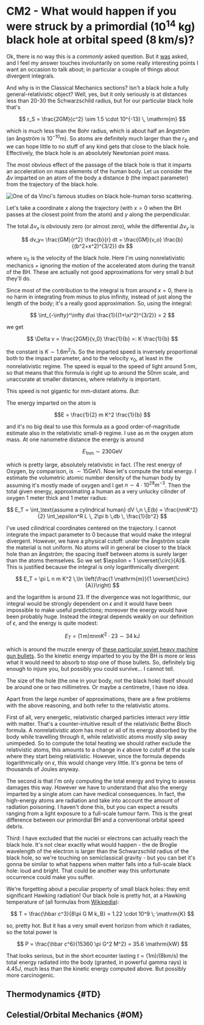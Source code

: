 # CM2 - What would happen if you were struck by a primordial ($10^{14} \; \mathrm{kg}$) black hole at orbital speed ($8 \, \mathrm{km}/\mathrm{s}$)? 

Ok, there is no way this is a *commonly* asked question. But it [was](https://www.reddit.com/r/AskPhysics/comments/3eh0zv/if_a_small_1014kg_primordial_black_hole_flew/cthmc80) asked, and I feel my answer touches involuntarily on some really interesting points I want an occasion to talk about; in particular a couple of things about divergent integrals.

And why is in the Classical Mechanics sections? Isn't a black hole a fully general-relativistic object? Well, yes, but it only seriously is at distances less than 20-30 the Schwarzschild radius, but for our particular black hole that's

$$ r_S = \frac{2GM}{c^2} \sim 1.5 \cdot 10^{-13} \, \mathrm{m} $$

which is much less than the Bohr radius, which is about half an ångström (an ångström is $10^{-10} \mathrm{m}$). So atoms are definitely much larger than the $r_S$ and we can hope little to no stuff of any kind gets that close to the black hole. Effectively, the black hole is an absolutely Newtonian point mass.

The most obvious effect of the passage of the black hole is that it imparts an acceleration on mass elements of the human body. Let us consider the $\Delta v$ imparted on an atom of the body a distance $b$ (the impact parameter) from the trajectory of the black hole.

![One of da Vinci's famous studies on black hole-human torso scattering.](../images/davinci)

Let's take a coordinate $x$ along the trajectory (with $x= 0$ when the BH passes at the closest point from the atom) and $y$ along the perpendicular.

The total $\Delta v_x$ is obviously zero (or almost zero), while the differential $\Delta v_y$ is

$$ dv_y= \frac{GM}{r^2} \frac{b}{r} dt = \frac{GM}{v_o} \frac{b}{(b^2+x^2)^{3/2}} dx $$

where $v_0$ is the velocity of the black hole. Here I'm using nonrelativistic mechanics + ignoring the motion of the accelerated atom during the transit of the BH. These are actually not good approximations for very small $b$ but they'll do.

Since most of the contribution to the integral is from around $x=0$, there is no harm in integrating from minus to plus infinity, instead of just along the length of the body; it's a really good approximation. So, using the integral:

$$ \int_{-\infty}^\infty d\xi \frac{1}{(1+\xi^2)^{3/2}}  = 2 $$

we get

$$ \Delta v = \frac{2GM}{v_0} \frac{1}{b} =: K \frac{1}{b} $$

the constant is $K \sim 1.6 \mathrm{m}^2/\mathrm{s}$. So the imparted speed is inversely proportional both to the impact parameter, and to the velocity $v_0$, at least in the nonrelativistic regime. The speed is equal to the speed of light around $5 \, \mathrm{nm}$, so that means that this formula is right up to around the $50 \mathrm{nm}$ scale, and unaccurate at smaller distances, where relativity is important.

This speed is not gigantic for mm-distant atoms. *But*:

The energy imparted on the atom is

$$E = \frac{1}{2} m K^2 \frac{1}{b} $$

and it's no big deal to use this formula as a good order-of-magnitude estimate also in the relativistic small-$b$ regime. I use as $m$ the oxygen atom mass. At one nanometre distance the energy is around

$$ E_{1 \mathrm{nm}} \sim 230 \mathrm{GeV} $$

which is pretty large, absolutely relativistic in fact. (The rest energy of Oxygen, by comparison, is $\sim 15 \mathrm{GeV}$). Now let's compute the total energy. I estimate the volumetric atomic number density of the human body by assuming it's mostly made of oxygen and I get $n \sim 4 \cdot 10^{28} m^{-3}$. Then the total given energy, approximating a human as a very unlucky cilinder of oxygen 1 meter thick and 1 meter radius:

$$ E_T = \int_\text{assume a cylindrical human} dV \,n \,E(b)  = \frac{nmK^2}{2} \int_\epsilon^R L \, 2\pi b \,db \, \frac{1}{b^2} $$

I've used cilindrical coordinates centered on the trajectory. I cannot integrate the impact parameter to 0 because that would make the integral divergent. However, we have a physical cutoff: under the ångström scale the material is not uniform. No atoms will in general be closer to the black hole than an ångström; the spacing itself between atoms is surely larger than the atoms themselves. So we set $\epsilon = 1 \overset{\circ}{A}$. This is justified because the integral is only logarithmically divergent:

$$ E_T = \pi L n m K^2 \,\ln \left(\frac{1 \mathrm{m}}{1 \overset{\circ}{A}}\right) $$

and the logarithm is around 23. If the divergence was not logarithmic, our integral would be strongly dependent on $\epsilon$ and it would have been impossible to make useful predictions; moreover the energy would have been probably huge. Instead the integral depends weakly on our definition of $\epsilon$, and the energy is quite modest:

$$ E_T = (1 \,\mathrm{m})\pi n m K^2 \cdot 23 \sim 34 \;\mathrm{kJ}$$

which is around the muzzle energy of [these particular soviet heavy machine gun bullets](https://en.wikipedia.org/wiki/14.5%C3%97114mm). So the kinetic energy imparted to you by the BH is more or less what it would need to absorb to stop one of those bullets. So, definitely big enough to injure you, but possibly you could survive... I cannot tell.

The size of the hole (the one in your body, not the black hole) itself should be around one or two millimetres. Or maybe a centimetre, I have no idea.

Apart from the large number of approximations, there are a few problems with the above reasoning, and both refer to the relativistic atoms.

First of all, very energetic, relativistic charged particles interact *very little* with matter. That's a counter-intuitive result of the relativistic Bethe Bloch formula. A nonrelativistic atom has most or all of its energy absorbed by the body while travelling through it, while relativistic atoms mostly slip away unimpeded. So to compute the total heating we should rather exclude the relativistic atoms, this amounts to a change in $\epsilon$ above to cutoff at the scale where they start being relativistic. However, since the formula depends logarithmically on $\epsilon$, this would change very little. It's gonna be tens of thousands of Joules anyway.

The second is that I'm only computing the total energy and trying to assess damages this way. However we have to understand that also the energy imparted by a single atom can have medical consequences. In fact, the high-energy atoms are radiation and take into account the amount of radiation poisoning. I haven't done this, but you can expect a results ranging from a light exposure to a full-scale tumour farm. This is the great difference between our primordial BH and a conventional orbital speed debris.

Third: I have excluded that the nuclei or electrons can actually reach the black hole. It's not clear exactly what would happen - the de Broglie wavelength of the electron is larger than the Schwarzschild radius of the black hole, so we're touching on semiclassical gravity - but you can bet it's gonna be similar to what happens when matter falls into a full-scale black hole: loud and bright. That could be another way this unfortunate occurrence could make you suffer.

We're forgetting about a peculiar property of small black holes: they emit significant Hawking radiation! Our black hole is pretty hot, at a Hawking temperature of (all formulas from [Wikipedia](https://en.wikipedia.org/wiki/Hawking_radiation#Black_hole_evaporation)):

$$ T = \frac{\hbar c^3}{8\pi G M k_B} = 1.22 \cdot 10^9 \; \mathrm{K} $$

so, pretty hot. But it has a very small event horizon from which it radiates, so the total power is

$$ P = \frac{\hbar c^6}{15360 \pi G^2 M^2} = 35.6 \mathrm{kW} $$

That looks serious, but in the short ecounter lasting $t= \left( 1 \mathrm{m} \right)/\left(8 \mathrm{km}/\mathrm{s}\right)$ the total energy radiated into the body (granted, in powerful gamma rays) is $4.45 J$, much less than the kinetic energy computed above. But possibly more carcinogenic.

Thermodynamics {#TD}
--------------

Celestial/Orbital Mechanics {#OM}
---------------------------
